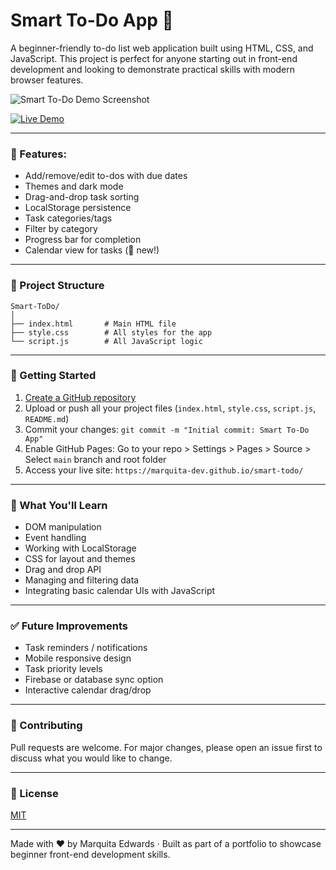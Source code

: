# Smart To-Do App 📝

A beginner-friendly to-do list web application built using HTML, CSS, and JavaScript. This project is perfect for anyone starting out in front-end development and looking to demonstrate practical skills with modern browser features.

![Smart To-Do Demo Screenshot](https://github.com/meonme23/smart-to-do-app/raw/main/screenshot.png)


[![Live Demo](https://img.shields.io/badge/Live%20Demo-Click%20Here-green?style=for-the-badge&logo=github)](https://meonme23.github.io/smart-to-do-app/)


---

### 🔧 Features:
- Add/remove/edit to-dos with due dates
- Themes and dark mode
- Drag-and-drop task sorting
- LocalStorage persistence
- Task categories/tags
- Filter by category
- Progress bar for completion
- Calendar view for tasks (📅 new!)

---

### 📁 Project Structure
```
Smart-ToDo/
│
├── index.html       # Main HTML file
├── style.css        # All styles for the app
└── script.js        # All JavaScript logic
```

---

### 🚀 Getting Started
1. [Create a GitHub repository](https://github.com/new)
2. Upload or push all your project files (`index.html`, `style.css`, `script.js`, `README.md`)
3. Commit your changes: `git commit -m "Initial commit: Smart To-Do App"`
4. Enable GitHub Pages: Go to your repo > Settings > Pages > Source > Select `main` branch and root folder
5. Access your live site: `https://marquita-dev.github.io/smart-todo/`

---

### 🧠 What You'll Learn
- DOM manipulation
- Event handling
- Working with LocalStorage
- CSS for layout and themes
- Drag and drop API
- Managing and filtering data
- Integrating basic calendar UIs with JavaScript

---

### ✅ Future Improvements
- Task reminders / notifications
- Mobile responsive design
- Task priority levels
- Firebase or database sync option
- Interactive calendar drag/drop

---

### 🤝 Contributing
Pull requests are welcome. For major changes, please open an issue first to discuss what you would like to change.

---

### 📜 License
[MIT](LICENSE)

---

Made with ❤️ by Marquita Edwards · Built as part of a portfolio to showcase beginner front-end development skills.
